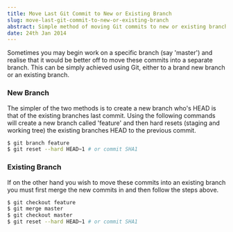 ```yaml
---
title: Move Last Git Commit to New or Existing Branch
slug: move-last-git-commit-to-new-or-existing-branch
abstract: Simple method of moving Git commits to new or existing branches.
date: 24th Jan 2014
---
```


Sometimes you may begin work on a specific branch (say 'master') and realise that it would be better off to move these commits into a separate branch.
This can be simply achieved using Git, either to a brand new branch or an existing branch.

### New Branch

The simpler of the two methods is to create a new branch who's HEAD is that of the existing branches last commit.
Using the following commands will create a new branch called 'feature' and then hard resets (staging and working tree) the existing branches HEAD to the previous commit.

~~~ .bash
$ git branch feature
$ git reset --hard HEAD~1 # or commit SHA1
~~~

### Existing Branch

If on the other hand you wish to move these commits into an existing branch you must first merge the new commits in and then follow the steps above.

~~~ .bash
$ git checkout feature
$ git merge master
$ git checkout master
$ git reset --hard HEAD~1 # or commit SHA1
~~~